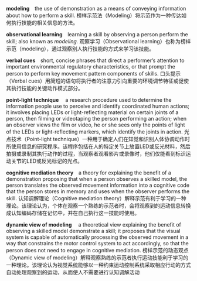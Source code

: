 **modeling** the use of demonstration as a means of conveying information about how to perform a skill.
榜样示范法（Modeling）将示范作为一种传达如何执行技能的相关信息的方法。

**observational learning** learning a skill by observing a person perform the skill; also known as *modeling.*
观察学习（Observational learning）也称为榜样示范（modeling），通过观察别人执行技能的方式来学习该技能。

**verbal cues** short, concise phrases that direct a performer’s attention to important environmental regulatory characteristics, or that prompt the person to perform key movement pattern components of skills.
口头提示（Verbal cues）用简短的语句将执行者的注意力引向重要的环境调节特征或促使其执行技能的关键动作模式部分。

**point-light technique**  a research procedure used to determine the information people use to perceive and identify coordinated human actions; it involves placing LEDs or light-reflecting material on certain joints of a person, then filming or videotaping the person performing an action; when an observer views the film or video, he or she sees only the points of light of the LEDs or light-reflecting markers, which identify the joints in action.
光点技术（Point-light technique）一种用于确定人们在知觉和识别人体协调动作时所使用信息的研究程序。该程序包括在人的特定关节上放置LED或反光材料，然后拍摄或录制其执行动作的过程，当观察者观看影片或录像时，他们仅能看到标识运动关节的LED或反光标记的光点。

**cognitive mediation theory** a theory for explaining the benefit of a demonstration proposing that when a person observes a skilled model, the person translates the observed movement information into a cognitive code that the person stores in memory and uses when the observer performs the skill. 
认知调解理论（Cognitive mediation theory）解释示范有利于学习的一种理论。该理论认为，个体在观察一个熟练的示范者时，会将观察到的运动信息转换成认知编码存储在记忆中，并在自己执行这一技能时使用。

**dynamic view of modeling**  a theoretical view explaining the benefit of observing a skilled model demonstrate a skill; it proposes that the visual system is capable of automatically processing the observed movement in a way that constrains the motor control system to act accordingly, so that the person does not need to engage in cognitive mediation.
榜样示范的动态观点（Dynamic view of modeling）解释观察熟练的示范者执行运动技能利于学习的一种理论。该理论认为视觉系统能够以一种约束运动控制系统采取相应行动的方式自动处理观察到的运动，从而使人不需要进行认知调解活动